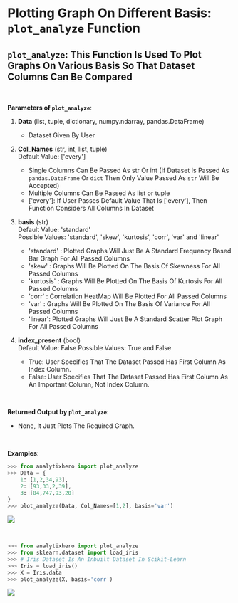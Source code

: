 # **Plotting Graph On Different Basis:**  `plot_analyze` Function

## `plot_analyze`: This Function Is Used To Plot Graphs On Various Basis So That Dataset Columns Can Be Compared <br>



<br>

**Parameters of `plot_analyze`**:
1. __Data__ (list, tuple, dictionary, numpy.ndarray, pandas.DataFrame) <br>
    - Dataset Given By User

2. __Col_Names__ (str, int, list, tuple) <br>
Default Value: ['every'] <br>
    - Single Columns Can Be Passed As str Or int (If Dataset Is Passed As `pandas.DataFrame` Or `dict` Then Only Value Passed As `str` Will Be Accepted)
    - Multiple Columns Can Be Passed As list or tuple
    - ['every']: If User Passes Default Value That Is ['every'], Then Function Considers All Columns In Dataset

3. __basis__ (str) <br>
Default Value: 'standard' <br>
Possible Values: 'standard', 'skew', 'kurtosis', 'corr', 'var' and 'linear'
    - 'standard' : Plotted Graphs Will Just Be A Standard Frequency Based Bar Graph For All Passed Columns
    - 'skew' : Graphs Will Be Plotted On The Basis Of Skewness For All Passed Columns
    - 'kurtosis' : Graphs Will Be Plotted On The Basis Of Kurtosis For All Passed Columns
    - 'corr' : Correlation HeatMap Will Be Plotted For All Passed Columns
    - 'var' : Graphs Will Be Plotted On The Basis Of Variance For All Passed Columns
    - 'linear': Plotted Graphs Will Just Be A Standard Scatter Plot Graph For All Passed Columns

4. __index_present__ (bool) <br>
Default Value: False
Possible Values: True and False
    - True: User Specifies That The Dataset Passed Has First Column As Index Column.
    - False: User Specifies That The Dataset Passed Has First Column As An Important Column, Not Index Column.

<br>

**Returned Output by `plot_analyze`**:
- None, It Just Plots The Required Graph.

<br>

**Examples**:

```python
>>> from analytixhero import plot_analyze
>>> Data = {
    1: [1,2,34,93],
    2: [93,33,2,39],
    3: [84,747,93,20]
}
>>> plot_analyze(Data, Col_Names=[1,2], basis='var')
```
![](https://i.pinimg.com/564x/0b/fc/33/0bfc33bd484cabc39b7bef2ad8a35b0e.jpg)

<br>

```python
>>> from analytixhero import plot_analyze
>>> from sklearn.dataset import load_iris
>>> # Iris Dataset Is An Inbuilt Dataset In Scikit-Learn
>>> Iris = load_iris()
>>> X = Iris.data
>>> plot_analyze(X, basis='corr')
```

![](https://i.pinimg.com/564x/fe/76/ed/fe76ed68b028e53366ff6a42561d2564.jpg)
